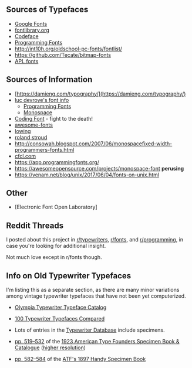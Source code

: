 ## Sources of Typefaces

-   [Google Fonts](https://fonts.google.com/)
-   [fontlibrary.org](https://fontlibrary.org/)
-   [Codeface](https://github.com/chrissimpkins/codeface/tree/master/fonts)
-   [Programming Fonts](https://github.com/ProgrammingFonts/ProgrammingFonts)
-   http://int10h.org/oldschool-pc-fonts/fontlist/
-   https://github.com/Tecate/bitmap-fonts
-   [APL fonts](https://aplwiki.com/wiki/Fonts)

## Sources of Information

-   [https://damieng.com/typography/](https://damieng.com/typography/)
-   [luc devroye's font info](http://luc.devroye.org/fonts.html)
    -   [Programming Fonts](http://luc.devroye.org/programming-index.html)
    -   [Monospace](http://luc.devroye.org/mono.html)
-   [Coding Font](https://www.codingfont.com/) - fight to the death!
-   [awesome-fonts](https://github.com/brabadu/awesome-fonts)
-   [lowing](https://lowing.org/fonts/)
-   [roland stroud](http://www.rolandstroud.com/Fonts-1.html)
-   http://consowah.blogspot.com/2007/06/monospacefixed-width-programmers-fonts.html
-   [cfcl.com](http://www.cfcl.com/vlb/h/fontmono.html)
-   https://app.programmingfonts.org/
-   https://awesomeopensource.com/projects/monospace-font **perusing**
-   https://venam.net/blog/unix/2017/06/04/fonts-on-unix.html

## Other

-   [Electronic Font Open Laboratory]

## Reddit Threads

I posted about this project in [r/typewriters](https://www.reddit.com/r/typewriters/comments/aw9qb2/im_working_on_a_list_of_typewriter_monospace/),
[r/fonts](https://www.reddit.com/r/fonts/comments/aw9cn2/im_working_on_a_list_of_monospace_fonts_crosspost/),
and
[r/programming](https://www.reddit.com/r/programming/comments/aw9cv9/im_working_on_a_list_of_monospace_fonts_crosspost/),
in case you're looking for additional insight.

Not much love except in r/fonts though.

## Info on Old Typewriter Typefaces

I'm listing this as a separate section, as there are many minor
variations among vintage typewriter typefaces that have not been yet
computerized.

-   [Olympia Typewriter Typeface Catalog](http://machinesoflovinggrace.com/manuals/OlympiaTypefaces.pdf)

-   [100 Typewriter Typefaces Compared](http://xoverit.blogspot.com/2014/03/100-typewriter-typefaces-compared.html)

-   Lots of entries in the [Typewriter Database](https://typewriterdatabase.com/) include specimens.

-   [pp. 519–532](https://archive.org/details/1923AmericanTypeFoundersSpecimenBookCatalogue/page/n539) of the [1923 American Type Founders Specimen Book & Catalogue](https://archive.org/details/1923AmericanTypeFoundersSpecimenBookCatalogue)
    ([higher resolution](https://archive.org/stream/1923AmericanTypeFoundersSpecimenBookCatalogue-Hi-resolution/1923ATFSpecimenBook_pt2#page/n217/mode/2up))

-   [pp. 582–584](https://archive.org/details/specimensoftypeb00amer/page/582) of the [ATF's 1897 Handy Specimen Book](https://archive.org/details/specimensoftypeb00amer)

<!-- ** For Emacs ** -->
<!-- Local Variables: -->
<!-- fill-column: 132 -->
<!-- End: -->
